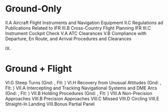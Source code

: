 
# Ground-Only
II.A Aircraft Flight Instruments and Navigation Equipment
II.C Regulations ad Publications Related to IFR
III.B Cross-Country Flight Planning IFR
III.C Instrument Cockpit Check
V.A ATC Clearances
V.B Compliance with Departure, En Route, and Arrival Procedures and Clearances

IX.

# Ground + Flight
VI.G Steep Turns (Gnd: , Flt: )
VI.H Recovery from Unusual Attitudes (Gnd: , Flt: )
VII.A Intercepting and Tracking Navigational Systems and DME Arcs (Gnd: , Flt: )
VII.B Holding Procedures (Gnd: , Flt: )
VIII.A Non-Precision Approaches
VIII.B Precision Approaches
VIII.C Missed
VIII.D Circling
VIII.E Straight-In Landing
VIII.Bonus Partial Panel
